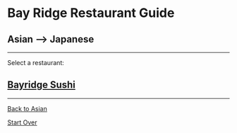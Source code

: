 # Bay Ridge Restaurant Guide
## Asian --> Japanese
---
Select a restaurant:
## [Bayridge Sushi](http://www.brsushi.com/)
---

[Back to Asian](asian.md)

[Start Over](../home.md)

